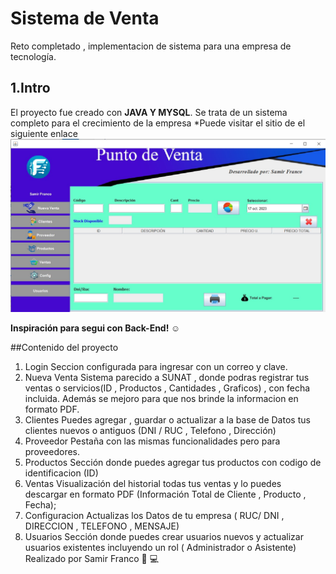 # Sistema de Venta 
Reto completado , implementacion de sistema para una empresa de tecnología.
## 1.Intro 
El proyecto fue creado con **JAVA Y MYSQL**. Se trata de un sistema completo para el crecimiento de la empresa
*Puede visitar el sitio de el siguiente enlace
![Clon de google](image/sistema-venta.jpg)

**Inspiración para segui con Back-End! ☺️**

##Contenido del proyecto 
1. Login 
Seccion configurada para ingresar con un correo y clave.
2. Nueva Venta
Sistema parecido a  SUNAT , donde podras registrar tus ventas o servicios(ID , Productos , Cantidades , Graficos) , con fecha incluida. Además se mejoro para que nos brinde la informacion en formato PDF.
3. Clientes 
Puedes agregar , guardar o actualizar  a la base de Datos tus clientes nuevos o antiguos (DNI / RUC , Telefono , Dirección)
4. Proveedor
Pestaña con las mismas funcionalidades pero para proveedores.
5. Productos
Sección donde puedes agregar tus productos con codigo de identificacion (ID)
6. Ventas
Visualización del historial todas tus ventas  y lo puedes descargar en formato PDF (Información Total de Cliente , Producto , Fecha); 
7. Configuracion
Actualizas los Datos de tu empresa ( RUC/ DNI , DIRECCION , TELEFONO , MENSAJE)
8. Usuarios
Sección donde puedes crear  usuarios nuevos y actualizar  usuarios existentes  incluyendo un rol ( Administrador o Asistente)
Realizado por Samir Franco 💙 💻 
